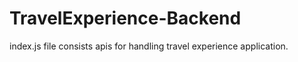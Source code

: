 # TravelExperience-Backend

index.js file consists apis for handling travel experience application.
